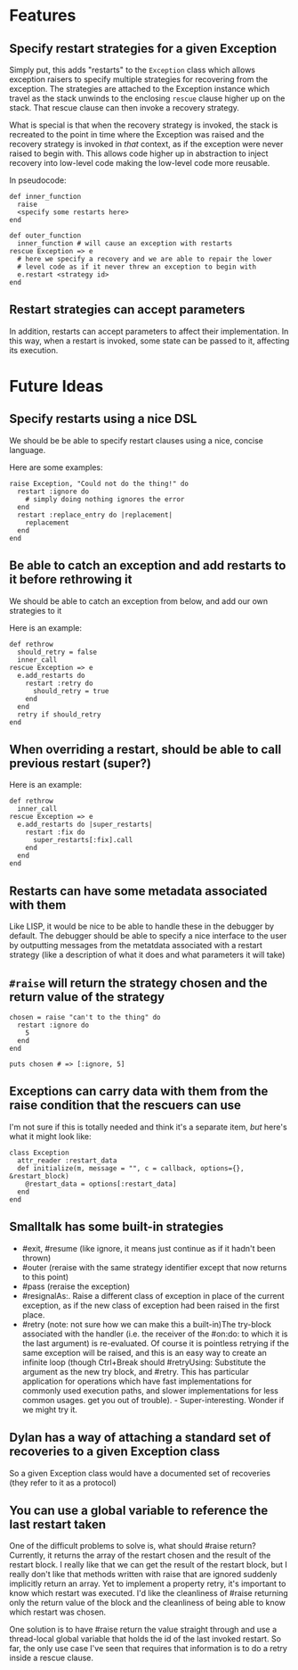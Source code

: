 Features
========

Specify restart strategies for a given Exception
------------------------------------------------
Simply put, this adds "restarts" to the `Exception` class which allows exception raisers to specify multiple strategies for recovering from the exception. The strategies are attached to the Exception instance which travel as the stack unwinds to the enclosing `rescue` clause higher up on the stack. That rescue clause can then invoke a recovery strategy.

What is special is that when the recovery strategy is invoked, the stack is recreated to the point in time where the Exception was raised and the recovery strategy is invoked in *that* context, as if the exception were never raised to begin with. This allows code higher up in abstraction to inject recovery into low-level code making the low-level code more reusable.

In pseudocode:

    def inner_function
      raise
      <specify some restarts here>
    end

    def outer_function
      inner_function # will cause an exception with restarts
    rescue Exception => e
      # here we specify a recovery and we are able to repair the lower
      # level code as if it never threw an exception to begin with
      e.restart <strategy id>
    end


Restart strategies can accept parameters
----------------------------------------
In addition, restarts can accept parameters to affect their implementation. In this way, when a restart is invoked, some state can be passed to it, affecting its execution.

Future Ideas
============

Specify restarts using a nice DSL
---------------------------------
We should be be able to specify restart clauses using a nice, concise language.

Here are some examples:

    raise Exception, "Could not do the thing!" do
      restart :ignore do
        # simply doing nothing ignores the error
      end
      restart :replace_entry do |replacement|
        replacement
      end
    end


Be able to catch an exception and add restarts to it before rethrowing it
-------------------------------------------------------------------------
We should be able to catch an exception from below, and add our own strategies to it

Here is an example:

    def rethrow
      should_retry = false
      inner_call
    rescue Exception => e
      e.add_restarts do
        restart :retry do
          should_retry = true
        end
      end
      retry if should_retry
    end

When overriding a restart, should be able to call previous restart (super?)
-------------------------------------------------------------------------

Here is an example:

    def rethrow
      inner_call
    rescue Exception => e
      e.add_restarts do |super_restarts|
        restart :fix do
          super_restarts[:fix].call
        end
      end
    end

Restarts can have some metadata associated with them
----------------------------------------------------
Like LISP, it would be nice to be able to handle these in the debugger by default. The debugger should be able to specify a nice interface to the user by outputting messages from the metatdata associated with a restart strategy (like a description of what it does and what parameters it will take)


`#raise` will return the strategy chosen and the return value of the strategy
-----------------------------------------------------------------------------
    chosen = raise "can't to the thing" do
      restart :ignore do
        5
      end
    end

    puts chosen # => [:ignore, 5]


Exceptions can carry data with them from the raise condition that the rescuers can use
--------------------------------------------------------------------------------------
I'm not sure if this is totally needed and think it's a separate item, *but* here's what it might look like:

    class Exception
      attr_reader :restart_data
      def initialize(m, message = "", c = callback, options={}, &restart_block)
        @restart_data = options[:restart_data]
      end
    end


Smalltalk has some built-in strategies
--------------------------------------
- #exit, #resume (like ignore, it means just continue as if it hadn't been thrown)
- #outer (reraise with the same strategy identifier except that now returns to this point)
- #pass (reraise the exception)
- #resignalAs:. Raise a different class of exception in place of the current exception, as if the new class of exception had been raised in the first place.
- #retry (note: not sure how we can make this a built-in)The try-block associated with the handler (i.e. the receiver of the #on:do: to which it is the last argument) is re-evaluated. Of course it is pointless retrying if the same exception will be raised, and this is an easy way to create an infinite loop (though Ctrl+Break should
#retryUsing: Substitute the argument as the new try block, and #retry. This has particular application for operations which have fast implementations for commonly used execution paths, and slower implementations for less common usages. get you out of trouble). - Super-interesting. Wonder if we might try it.

Dylan has a way of attaching a standard set of recoveries to a given Exception class
------------------------------------------------------------------------------------
So a given Exception class would have a documented set of recoveries (they refer to it as a protocol)

You can use a global variable to reference the last restart taken
-----------------------------------------------------------------
One of the difficult problems to solve is, what should #raise return? Currently, it returns the array of the restart chosen and the result of the restart block. I really like that we can get the result of the restart block, but I really don't like that methods written with raise that are ignored suddenly implicitly return an array. Yet to implement a property retry, it's important to know which restart was executed. I'd like the cleanliness of #raise returning only the return value of the block and the cleanliness of being able to know which restart was chosen.

One solution is to have #raise return the value straight through and use a thread-local global variable that holds the id of the last invoked restart. So far, the only use case I've seen that requires that information is to do a retry inside a rescue clause.


